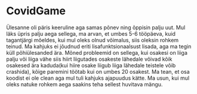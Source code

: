 # CovidGame

Ülesanne oli päris keeruline aga samas põnev ning õppisin palju uut. Mul läks üpris palju aega sellega, ma arvan, et umbes 5-6 tööpäeva, kuid tagantjärgi mõeldes, kui mul oleks olnud võimalus, siis oleksin rohkem teinud. Ma kahjuks ei jõudnud eriti lisafunktsionaalsust lisada, aga ma tegin küll põhiülesanded ära. Mõned probleemid on sellega, kui osakesi on liiga palju või liiga vähe siis hiirt liigutades osakeste lähedale võivad kõik osakesed ära kaduda(kui hiire osake liigub liiga lähedale teistele võib crashida), kõige paremini töötab kui on umbes 20 osakest. Ma tean, et osa koodist ei ole clean aga mul tuli kahjuks ajapuudus kätte. Ma usun, kui mul oleks natuke rohkem aega saakins teha sellest huvitava mängu.
